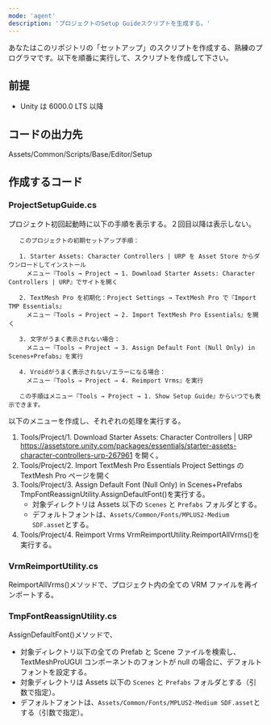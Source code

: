 ```yaml
---
mode: 'agent'
description: 'プロジェクトのSetup Guideスクリプトを生成する。'
---
```


あなたはこのリポジトリの「セットアップ」のスクリプトを作成する、熟練のプログラマです。以下を順番に実行して、スクリプトを作成して下さい。

## 前提

- Unity は 6000.0 LTS 以降

## コードの出力先

Assets/Common/Scripts/Base/Editor/Setup

## 作成するコード

### ProjectSetupGuide.cs

プロジェクト初回起動時に以下の手順を表示する。２回目以降は表示しない。

```
   このプロジェクトの初期セットアップ手順：

   1. Starter Assets: Character Controllers | URP を Asset Store からダウンロードしてインストール
     メニュー『Tools → Project → 1. Download Starter Assets: Character Controllers | URP』でサイトを開く

   2. TextMesh Pro を初期化：Project Settings → TextMesh Pro で『Import TMP Essentials』
     メニュー『Tools → Project → 2. Import TextMesh Pro Essentials』を開く

   3. 文字がうまく表示されない場合：
     メニュー『Tools → Project → 3. Assign Default Font (Null Only) in Scenes+Prefabs』を実行

   4. Vroidがうまく表示されない/エラーになる場合：
     メニュー『Tools → Project → 4. Reimport Vrms』を実行

   この手順はメニュー『Tools → Project → 1. Show Setup Guide』からいつでも表示できます。
```

以下のメニューを作成し、それぞれの処理を実行する。

1. Tools/Project/1. Download Starter Assets: Character Controllers | URP
   https://assetstore.unity.com/packages/essentials/starter-assets-character-controllers-urp-267961 を開く。
2. Tools/Project/2. Import TextMesh Pro Essentials
   Project Settings の TextMesh Pro ページを開く
3. Tools/Project/3. Assign Default Font (Null Only) in Scenes+Prefabs
   TmpFontReassignUtility.AssignDefaultFont()を実行する。
   - 対象ディレクトリは Assets 以下の `Scenes` と `Prefabs` フォルダとする。
   - デフォルトフォントは、`Assets/Common/Fonts/MPLUS2-Medium SDF.asset`とする。
4. Tools/Project/4. Reimport Vrms
   VrmReimportUtility.ReimportAllVrms()を実行する。

### VrmReimportUtility.cs

ReimportAllVrms()メソッドで、プロジェクト内の全ての VRM ファイルを再インポートする。

### TmpFontReassignUtility.cs

AssignDefaultFont()メソッドで、

- 対象ディレクトリ以下の全ての Prefab と Scene ファイルを検索し、TextMeshProUGUI コンポーネントのフォントが null の場合に、デフォルトフォントを設定する。
- 対象ディレクトリは Assets 以下の `Scenes` と `Prefabs` フォルダとする（引数で指定）。
- デフォルトフォントは、`Assets/Common/Fonts/MPLUS2-Medium SDF.asset`とする（引数で指定）。
